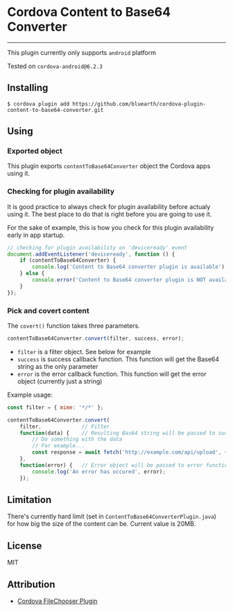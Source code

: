 # Cordova Content to Base64 Converter
------

This plugin currently only supports ```android``` platform

Tested on ```cordova-android@6.2.3```

## Installing

```
$ cordova plugin add https://github.com/bluearth/cordova-plugin-content-to-base64-converter.git
```

##  Using

### Exported object

This plugin exports ```contentToBase64Converter``` object the Cordova apps using it.

### Checking for plugin availability

It is good practice to always check for plugin availability before actualy using it. 
The best place to do that is right before you are going to use it. 

For the sake of example, this is how you check for this plugin  availability early in app startup. 

```javascript
// checking for plugin availability on 'deviceready' event
document.addEventListener('deviceready', function () {
    if (contentToBase64Converter) {
        console.log('Content to Base64 converter plugin is available');
    } else {
        console.error('Content to Base64 converter plugin is NOT available');
    }
});
```

### Pick and covert content

The ```covert()``` function takes three parameters. 

``` javascript
contentToBase64Converter.convert(filter, success, error);
```

* ```filter``` is a filter object. See below for example
* ```success``` is success callback function. This function will get the Base64 string as the only parameter
* ```error``` is the error callback function. This function will get the error object (currently just a string)

Example usage:

```javascript
const filter = { mime: '*/*' };

contentToBase64Converter.convert(
    filter,             // Filter
    function(data) {    // Resulting Bas64 string will be passed to success function handler 
        // Do something with the data
        // For example...
        const response = await fetch('http://example.com/api/upload', { method: 'post', body: data });
    },
    function(error) {   // Error object will be passed to error function handler
        console.log('An error has occured', error);
    });

```

## Limitation

There's currently hard limit (set in ```ContentToBase64ConverterPlugin.java```)  for how big the 
size of the content can be. Current value is 20MB. 

## License

MIT

## Attribution

* [Cordova FileChooser Plugin](https://github.com/ihadeed/cordova-filechooser)



